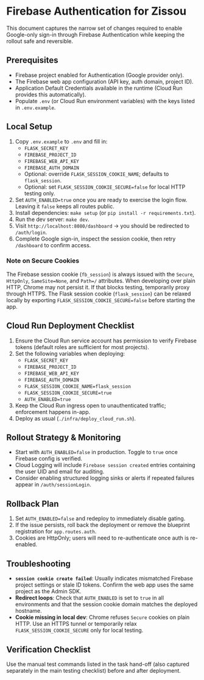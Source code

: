 # Firebase Authentication for Zissou

This document captures the narrow set of changes required to enable Google-only sign-in through Firebase Authentication while keeping the rollout safe and reversible.

## Prerequisites
- Firebase project enabled for Authentication (Google provider only).
- The Firebase web app configuration (API key, auth domain, project ID).
- Application Default Credentials available in the runtime (Cloud Run provides this automatically).
- Populate `.env` (or Cloud Run environment variables) with the keys listed in `.env.example`.

## Local Setup
1. Copy `.env.example` to `.env` and fill in:
   - `FLASK_SECRET_KEY`
   - `FIREBASE_PROJECT_ID`
   - `FIREBASE_WEB_API_KEY`
   - `FIREBASE_AUTH_DOMAIN`
   - Optional: override `FLASK_SESSION_COOKIE_NAME`; defaults to `flask_session`.
   - Optional: set `FLASK_SESSION_COOKIE_SECURE=false` for local HTTP testing only.
2. Set `AUTH_ENABLED=true` once you are ready to exercise the login flow. Leaving it `false` keeps all routes public.
3. Install dependencies: `make setup` (or `pip install -r requirements.txt`).
4. Run the dev server: `make dev`.
5. Visit `http://localhost:8080/dashboard` → you should be redirected to `/auth/login`.
6. Complete Google sign-in, inspect the session cookie, then retry `/dashboard` to confirm access.

### Note on Secure Cookies
The Firebase session cookie (`fb_session`) is always issued with the `Secure`, `HttpOnly`, `SameSite=None`, and `Path=/` attributes. When developing over plain HTTP, Chrome may not persist it. If that blocks testing, temporarily proxy through HTTPS. The Flask session cookie (`flask_session`) can be relaxed locally by exporting `FLASK_SESSION_COOKIE_SECURE=false` before starting the app.

## Cloud Run Deployment Checklist
1. Ensure the Cloud Run service account has permission to verify Firebase tokens (default roles are sufficient for most projects).
2. Set the following variables when deploying:
   - `FLASK_SECRET_KEY`
   - `FIREBASE_PROJECT_ID`
   - `FIREBASE_WEB_API_KEY`
   - `FIREBASE_AUTH_DOMAIN`
   - `FLASK_SESSION_COOKIE_NAME=flask_session`
   - `FLASK_SESSION_COOKIE_SECURE=true`
   - `AUTH_ENABLED=true`
3. Keep the Cloud Run ingress open to unauthenticated traffic; enforcement happens in-app.
4. Deploy as usual (`./infra/deploy_cloud_run.sh`).

## Rollout Strategy & Monitoring
- Start with `AUTH_ENABLED=false` in production. Toggle to `true` once Firebase config is verified.
- Cloud Logging will include `Firebase session created` entries containing the user UID and email for auditing.
- Consider enabling structured logging sinks or alerts if repeated failures appear in `/auth/sessionLogin`.

## Rollback Plan
1. Set `AUTH_ENABLED=false` and redeploy to immediately disable gating.
2. If the issue persists, roll back the deployment or remove the blueprint registration for `app.routes.auth`.
3. Cookies are HttpOnly; users will need to re-authenticate once auth is re-enabled.

## Troubleshooting
- **`session cookie create failed`**: Usually indicates mismatched Firebase project settings or stale ID tokens. Confirm the web app uses the same project as the Admin SDK.
- **Redirect loops**: Check that `AUTH_ENABLED` is set to `true` in all environments and that the session cookie domain matches the deployed hostname.
- **Cookie missing in local dev**: Chrome refuses `Secure` cookies on plain HTTP. Use an HTTPS tunnel or temporarily relax `FLASK_SESSION_COOKIE_SECURE` only for local testing.

## Verification Checklist
Use the manual test commands listed in the task hand-off (also captured separately in the main testing checklist) before and after deployment.
